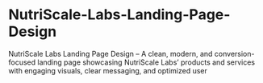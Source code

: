 # NutriScale-Labs-Landing-Page-Design
NutriScale Labs Landing Page Design – A clean, modern, and conversion-focused landing page showcasing NutriScale Labs’ products and services with engaging visuals, clear messaging, and optimized user
